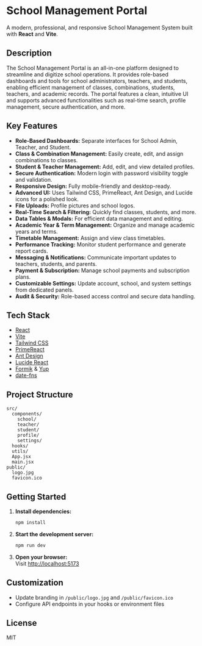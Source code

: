# School Management Portal

A modern, professional, and responsive School Management System built with **React** and **Vite**.

## Description

The School Management Portal is an all-in-one platform designed to streamline and digitize school operations. It provides role-based dashboards and tools for school administrators, teachers, and students, enabling efficient management of classes, combinations, students, teachers, and academic records. The portal features a clean, intuitive UI and supports advanced functionalities such as real-time search, profile management, secure authentication, and more.

## Key Features

- **Role-Based Dashboards:** Separate interfaces for School Admin, Teacher, and Student.
- **Class & Combination Management:** Easily create, edit, and assign combinations to classes.
- **Student & Teacher Management:** Add, edit, and view detailed profiles.
- **Secure Authentication:** Modern login with password visibility toggle and validation.
- **Responsive Design:** Fully mobile-friendly and desktop-ready.
- **Advanced UI:** Uses Tailwind CSS, PrimeReact, Ant Design, and Lucide icons for a polished look.
- **File Uploads:** Profile pictures and school logos.
- **Real-Time Search & Filtering:** Quickly find classes, students, and more.
- **Data Tables & Modals:** For efficient data management and editing.
- **Academic Year & Term Management:** Organize and manage academic years and terms.
- **Timetable Management:** Assign and view class timetables.
- **Performance Tracking:** Monitor student performance and generate report cards.
- **Messaging & Notifications:** Communicate important updates to teachers, students, and parents.
- **Payment & Subscription:** Manage school payments and subscription plans.
- **Customizable Settings:** Update account, school, and system settings from dedicated panels.
- **Audit & Security:** Role-based access control and secure data handling.

## Tech Stack

- [React](https://react.dev/)
- [Vite](https://vitejs.dev/)
- [Tailwind CSS](https://tailwindcss.com/)
- [PrimeReact](https://primereact.org/)
- [Ant Design](https://ant.design/)
- [Lucide React](https://lucide.dev/)
- [Formik](https://formik.org/) & [Yup](https://github.com/jquense/yup)
- [date-fns](https://date-fns.org/)

## Project Structure

```
src/
  components/
    school/
    teacher/
    student/
    profile/
    settings/
  hooks/
  utils/
  App.jsx
  main.jsx
public/
  logo.jpg
  favicon.ico
```

## Getting Started

1. **Install dependencies:**
   ```sh
   npm install
   ```
2. **Start the development server:**
   ```sh
   npm run dev
   ```
3. **Open your browser:**  
   Visit [http://localhost:5173](http://localhost:5173)

## Customization

- Update branding in `/public/logo.jpg` and `/public/favicon.ico`
- Configure API endpoints in your hooks or environment files

## License

MIT

